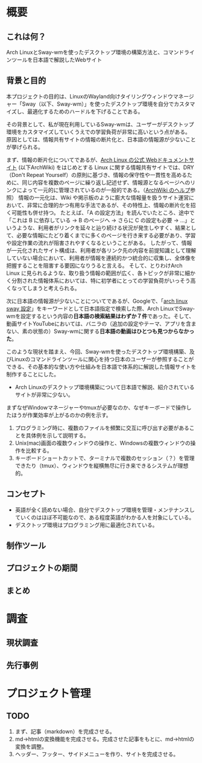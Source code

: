 # 概要
## これは何？
Arch LinuxとSway-wmを使ったデスクトップ環境の構築方法と、コマンドラインツールを日本語で解説したWebサイト

## 背景と目的
本プロジェクトの目的は、LinuxのWayland向けタイリングウィンドウマネージャー「Sway（以下、Sway-wm）」を使ったデスクトップ環境を自分でカスタマイズし、最適化するためのハードルを下げることである。

その背景として、私が現在利用しているSway-wmは、ユーザーがデスクトップ環境をカスタマイズしていくうえでの学習負荷が非常に高いという点がある。
原因としては、情報共有サイトの情報の断片化と、日本語の情報源が少ないことが挙げられる。

まず、情報の断片化についてであるが、[Arch Linux の公式 Webドキュメントサイト](https://wiki.archlinux.jp/index.php/%E3%83%A1%E3%82%A4%E3%83%B3%E3%83%9A%E3%83%BC%E3%82%B8) (以下ArchWiki) をはじめとする Linux に関する情報共有サイトでは、DRY（Don't Repeat Yourself）の原則に基づき、情報の保守性や一貫性を高めるために、同じ内容を複数のページに繰り返し記述せず、情報源となるページへのリンクによって一元的に管理されているのが一般的である。（[ArchWiki のヘルプ](https://wiki.archlinux.jp/index.php/%E3%83%98%E3%83%AB%E3%83%97:%E8%AA%AD%E3%81%BF%E6%96%B9)参照）
情報の一元化は、Wiki や掲示板のように膨大な情報量を扱うサイト運営において、非常に合理的かつ有用な手法であるが、その特性上、情報の断片化を招く可能性も併せ持つ。
たとえば、「A の設定方法」を読んでいたところ、途中で「これは B に依存している → B のページへ → さらに C の設定も必要 → ...」というような、利用者がリンクを延々と辿り続ける状況が発生しやすく、結果として、必要な情報にたどり着くまでに多くのページを行き来する必要があり、学習や設定作業の流れが阻害されやすくなるということがある。
したがって、情報が一元化されたサイト構成は、利用者が各リンク先の内容を前提知識として理解していない場合において、利用者が情報を連続的かつ統合的に収集し、全体像を把握することを阻害する要因になりうると言える。
そして、とりわけArch Linux に見られるような、取り扱う情報の範囲が広く、各トピックが非常に細かく分割された情報体系においては、特に初学者にとっての学習負荷がいっそう高くなってしまうと考えられる。

次に日本語の情報源が少ないことについてであるが、Googleで、「[arch linux sway 設定](https://www.google.com/search?q=arch+linux+sway+%E8%A8%AD%E5%AE%9A+lang:ja&sca_esv=7eb4e2a0b2f23aa4&ei=hMj1Z5SBNI-i1e8PitvP8A4&start=0&sa=N&sstk=Af40H4VPfnHORqTFLjMOBOI1v6cOk-fFXr1NiaRSGkkltz4QZdGbzUi6dxA7cc1xb24-eTcwFkaIjxq2r652fs7ZJ-PpfK4-VtWeRy7sXK7svPKXVMMbBfg7lbRWOg_zSV5I&ved=2ahUKEwiU07TX4cmMAxUPUfUHHYrtE-44ChDy0wN6BAgHEAQ&biw=2392&bih=1221&dpr=1)」をキーワードとして日本語指定で検索した際、Arch LinuxでSway-wmを設定するという内容の**日本語の検索結果はわずか７件**であった。そして、動画サイトYouTubeにおいては、バニラの（追加の設定やテーマ、アプリを含まない、素の状態の）Sway-wmに関する**日本語の動画はひとつも見つからなかった**。

<!-- このように、情報を体系的に得られるメディアが存在せず、日本語の情報も乏しいという、日本のユーザーにとって不親切な現状を踏まえ、本プロジェクトを始めることにした。 -->
このような現状を踏まえ、今回、Sway-wmを使ったデスクトップ環境構築、及びLinuxのコマンドラインツールに関心を持つ日本のユーザーが参照することができる、その基本的な使い方や仕組みを日本語で体系的に解説した情報サイトを制作することにした。


- Arch Linuxのデスクトップ環境構築について日本語で解説、紹介されているサイトが非常に少ない。


まずなぜWindowマネージャーやtmuxが必要なのか、なぜキーボードで操作したほうが作業効率が上がるのかの例を示す。

1. プログラミング時に、複数のファイルを頻繁に交互に呼び出す必要があることを具体例を示して説明する。
2. Unix(mac)画面の複数ウィンドウの操作と、Windowsの複数ウィンドウの操作を比較する。
3. キーボードショートカットで、ターミナルで複数のセッション（？）を管理できたり（tmux）、ウィンドウを縦横無尽に行き来できるシステムが理想的。

## コンセプト
- 英語が全く読めない場合、自分でデスクトップ環境を管理・メンテナンスしていくのはほぼ不可能なので、ある程度英語がわかる人を対象にしている。
- デスクトップ環境はプログラミング用に最適化されている。

## 制作ツール

## プロジェクトの期間

## まとめ

# 調査
## 現状調査

## 先行事例

# プロジェクト管理
## TODO

1. まず、記事（markdown）を完成させる。
2. md->htmlの変換機能を完成させる。完成させた記事をもとに、md->htmlの変換を調整。
3. ヘッダー、フッター、サイドメニューを作り、サイトを完成させる。
